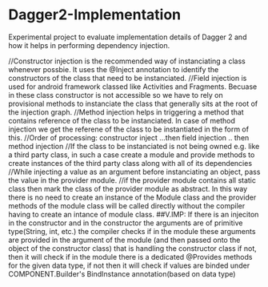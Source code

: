 # Dagger2-Implementation
Experimental project to evaluate implementation details of Dagger 2 and how it helps in performing dependency injection.


//Constructor injection is the recommended way of instanciating a class whenever possbie. It uses the @Inject annotation to identify the constructors of the class that need to be instanciated.
//Field injection is used for android framework classed like Activities and Fragments. Becuase in these class constructor is not accessible so we have to rely on provisional methods to instanciate the class that generally sits at the root of the injection graph.
//Method injection helps in triggering a method that contains reference of the class to be instanciated. In case of method injection we get the referene of the class to be instantiated in the form of this.
//Order of processing: constructor inject ...then field injection .. then method injection
//If the class to be instanciated is not being owned e.g. like a third party class, in such a case create a module and provide methods to create instances of the third party class along with all of its dependencies
//While injecting a value as an argument before instanciating an object, pass the value in the provider module.
//if the provider module contains all static class then mark the class of the provider module as abstract. In this way there is no need to create an instance of the Module class and the provider methods of the module class will be called directly without the compiler having to create an intance of module class.
##V.IMP: If there is an injeciton in the constructor and in the constructor the arguments are of primitive type(String, int, etc.) the compiler checks if in the module these arguments are provided in the argument of the module (and then passed onto the object of the constructor class) that is handling the constructor class if not, then it will check if in the module there is a dedicated @Provides methods for the given data type, if not then it will check if values are binded under COMPONENT.Builder's BindInstance annotation(based on data type)
